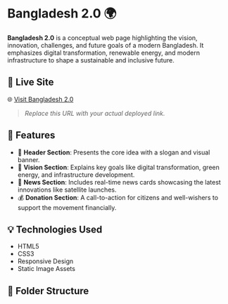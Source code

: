 # Bangladesh 2.0 🌍

**Bangladesh 2.0** is a conceptual web page highlighting the vision, innovation, challenges, and future goals of a modern Bangladesh. It emphasizes digital transformation, renewable energy, and modern infrastructure to shape a sustainable and inclusive future.

## 🔗 Live Site

🌐 [Visit Bangladesh 2.0]( https://tanu42012.github.io/assignment-1-sanjib/)

> _Replace this URL with your actual deployed link._

## 🚀 Features

- 🎯 **Header Section**: Presents the core idea with a slogan and visual banner.
- 🧭 **Vision Section**: Explains key goals like digital transformation, green energy, and infrastructure development.
- 📰 **News Section**: Includes real-time news cards showcasing the latest innovations like satellite launches.
- 💰 **Donation Section**: A call-to-action for citizens and well-wishers to support the movement financially.

## 💡 Technologies Used

- HTML5
- CSS3
- Responsive Design
- Static Image Assets

## 📁 Folder Structure


